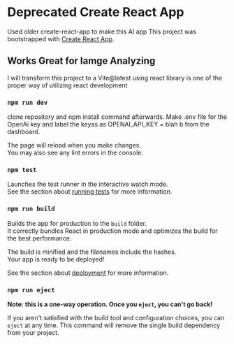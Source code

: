 # Deprecated Create React App

Used older create-react-app to make this AI app
This project was bootstrapped with [Create React App](https://github.com/facebook/create-react-app).

## Works Great for Iamge Analyzing

I will transform this project to a Vite@latest using react library is one of the proper way of utilizing react development

### `npm run dev`

clone repository and npm install command afterwards. Make .env file for the OpenAi key and label the keyas as OPENAI_API_KEY = blah b from the dashboard.

The page will reload when you make changes.\
You may also see any lint errors in the console.

### `npm test`

Launches the test runner in the interactive watch mode.\
See the section about [running tests](https://facebook.github.io/create-react-app/docs/running-tests) for more information.

### `npm run build`

Builds the app for production to the `build` folder.\
It correctly bundles React in production mode and optimizes the build for the best performance.

The build is minified and the filenames include the hashes.\
Your app is ready to be deployed!

See the section about [deployment](https://facebook.github.io/create-react-app/docs/deployment) for more information.

### `npm run eject`

**Note: this is a one-way operation. Once you `eject`, you can't go back!**

If you aren't satisfied with the build tool and configuration choices, you can `eject` at any time. This command will remove the single build dependency from your project.
